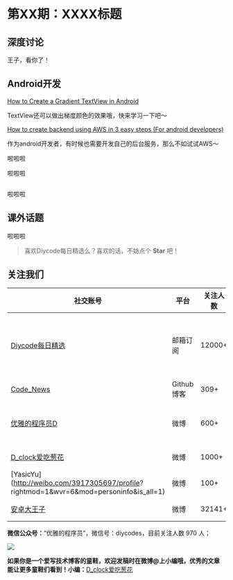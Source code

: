 # 第XX期：XXXX标题

## 深度讨论

[]()

王子，看你了！

## Android开发

[How to Create a Gradient TextView in Android](https://blog.upcurvelabs.com/how-to-create-a-gradient-textview-in-android-c21331da86ab#.ygb3dp6wt)

TextView还可以做出梯度颜色的效果哦，快来学习一下吧～

[How to create backend using AWS in 3 easy steps (For android developers)](https://medium.com/@jitesh.lalwani/how-to-create-backend-using-aws-in-3-easy-steps-for-android-developers-24c32ed20717#.j13pb3lwu)

作为android开发者，有时候也需要开发自己的后台服务，那么不如试试AWS～

[]()

啦啦啦

[]()

啦啦啦

[]()

![]()

啦啦啦

## 课外话题

[]()

啦啦啦

> 喜欢Diycode每日精选么？喜欢的话，不妨点个 **Star** 吧！

## 关注我们

| 社交账号  |  平台  | 关注人数 | 说明 |
| -------- | -------- | -------- | -------- |
| [Diycode每日精选](http://list.qq.com/cgi-bin/qf_invite?id=d469993d2c888e971c0fbb2309c4d84256968386b126b967)|   邮箱订阅  | 12000+ | 每日分享一次Android、iOS、Swfit技术干货  |
| [Code_News](https://github.com/DiyCodes/code_news) |    Github博客  |309+ | 每日邮件推送列表  |
| [优雅的程序员D](http://weibo.com/u/5891258264) |   微博  | 600+ | 官方微博，每日分享开源信息  |
| [D_clock爱吃葱花](http://weibo.com/u/2480694892)  |   微博  | 1000+ | 日报发起人  |
|[YasicYu](http://weibo.com/3917305697/profile? rightmod=1&wvr=6&mod=personinfo&is_all=1)  |   微博  | 100+ | 日报发起人  |
|[安卓大王子](http://weibo.com/apkbus/)   |   微博  | 32141+ | 日报发起人  |



**微信公众号：**“优雅的程序员”，微信号：diycodes，目前关注人数 970 人；

![](http://upload-images.jianshu.io/upload_images/1846413-b42abfa70f909099.jpg?imageMogr2/auto-orient/strip%7CimageView2/2/w/1240)

**如果你是一个爱写技术博客的童鞋，欢迎发稿时在微博@上小编哦，优秀的文章能让更多童鞋们看到！小编：**[D_clock爱吃葱花](http://weibo.com/2480694892/profile?rightmod=1&wvr=6&mod=personinfo&is_all=1)
